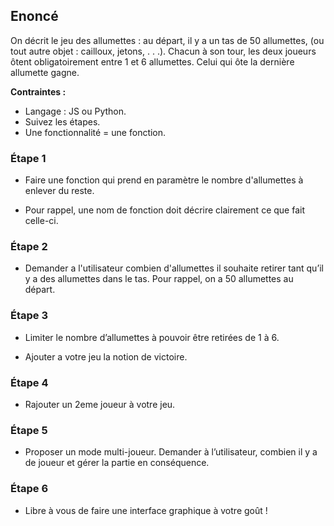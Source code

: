 ## Enoncé

On décrit le jeu des allumettes : au départ, il y a un tas de 50 allumettes, (ou tout autre objet : cailloux, jetons, . . .). Chacun à son tour, les deux joueurs ôtent obligatoirement entre 1 et 6 allumettes. Celui qui ôte la dernière allumette gagne.

**Contraintes :**

* Langage : JS ou Python.
* Suivez les étapes.
* Une fonctionnalité = une fonction.

### Étape 1

* Faire une fonction qui prend en paramètre le nombre d'allumettes à enlever du reste.

* Pour rappel, une nom de fonction doit décrire clairement ce que fait celle-ci.

### Étape 2

* Demander a l'utilisateur combien d'allumettes il souhaite retirer tant qu’il y a des allumettes dans le tas. Pour rappel, on a 50 allumettes au départ.

### Étape 3

* Limiter le nombre d’allumettes à pouvoir être retirées de 1 à 6.

* Ajouter a votre jeu la notion de victoire.

### Étape 4

* Rajouter un 2eme joueur à votre jeu.

### Étape 5

* Proposer un mode multi-joueur. Demander à l’utilisateur, combien il y a de joueur et gérer la partie en conséquence.

### Étape 6

* Libre à vous de faire une interface graphique à votre goût !